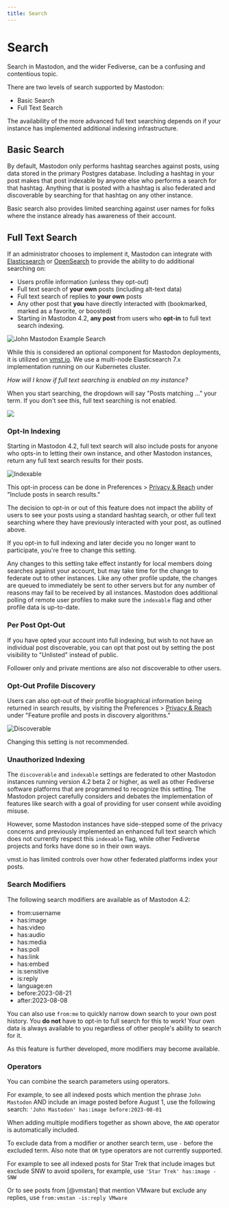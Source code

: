 ```yaml
---
title: Search
---
```


# Search

Search in Mastodon, and the wider Fediverse, can be a confusing and contentious topic.

There are two levels of search supported by Mastodon:

- Basic Search
- Full Text Search

The availability of the more advanced full text searching depends on if your instance has implemented additional indexing infrastructure.

## Basic Search

By default, Mastodon only performs hashtag searches against posts, using data stored in the primary Postgres database.
Including a hashtag in your post makes that post indexable by anyone else who performs a search for that hashtag.
Anything that is posted with a hashtag is also federated and discoverable by searching for that hashtag on any other instance.

Basic search also provides limited searching against user names for folks where the instance already has awareness of their account.

## Full Text Search

If an administrator chooses to implement it, Mastodon can integrate with [Elasticsearch](https://www.elastic.co/elasticsearch/) or [OpenSearch](https://opensearch.org) to provide the ability to do additional searching on:

- Users profile information (unless they opt-out)
- Full text search of **your own** posts (including alt-text data)
- Full text search of replies to **your own** posts
- Any other post that **you** have directly interacted with (bookmarked, marked as a favorite, or boosted)
- Starting in Mastodon 4.2, **any post** from users who **opt-in** to full text search indexing.

![John Mastodon Example Search](/john-mastodon.jpg)

While this is considered an optional component for Mastodon deployments, it is utilized on [vmst.io](https://vmst.io).
We use a multi-node Elasticsearch 7.x implementation running on our Kubernetes cluster.

_How will I know if full text searching is enabled on my instance?_

When you start searching, the dropdown will say "Posts matching ..." your term.
If you don't see this, full text searching is not enabled.

![](/no-es-search.png)

### Opt-In Indexing

Starting in Mastodon 4.2, full text search will also include posts for anyone who opts-in to letting their own instance, and other Mastodon instances, return any full text search results for their posts.

![Indexable](/indexable.png)

This opt-in process can be done in Preferences > [Privacy & Reach](https://vmst.io/settings/privacy) under "Include posts in search results."

The decision to opt-in or out of this feature does not impact the ability of users to see your posts using a standard hashtag search, or other full text searching where they have previously interacted with your post, as outlined above.

If you opt-in to full indexing and later decide you no longer want to participate, you're free to change this setting.

Any changes to this setting take effect instantly for local members doing searches against your account, but may take time for the change to federate out to other instances.
Like any other profile update, the changes are queued to immediately be sent to other servers but for any number of reasons may fail to be received by all instances.
Mastodon does additional polling of remote user profiles to make sure the `indexable` flag and other profile data is up-to-date.

### Per Post Opt-Out

If you have opted your account into full indexing, but wish to not have an individual post discoverable, you can opt that post out by setting the post visibility to "Unlisted" instead of public.

Follower only and private mentions are also not discoverable to other users.

### Opt-Out Profile Discovery

Users can also opt-out of their profile biographical information being returned in search results, by visiting the Preferences > [Privacy & Reach](https://vmst.io/settings/privacy) under "Feature profile and posts in discovery algorithms."

![Discoverable](/discoverable.png)

Changing this setting is not recommended.

### Unauthorized Indexing

The `discoverable` and `indexable` settings are federated to other Mastodon instances running version 4.2 beta 2 or higher, as well as other Fediverse software platforms that are programmed to recognize this setting.
The Mastodon project carefully considers and debates the implementation of features like search with a goal of providing for user consent while avoiding misuse.

However, some Mastodon instances have side-stepped some of the privacy concerns and previously implemented an enhanced full text search which does not currently respect this `indexable` flag, while other Fediverse projects and forks have done so in their own ways.

vmst.io has limited controls over how other federated platforms index your posts.

### Search Modifiers

The following search modifiers are available as of Mastodon 4.2:

- from:username
- has:image
- has:video
- has:audio
- has:media
- has:poll
- has:link
- has:embed
- is:sensitive
- is:reply
- language:en
- before:2023-08-21
- after:2023-08-08

You can also use `from:me` to quickly narrow down search to your own post history.
You **do not** have to opt-in to full search for this to work!
Your own data is always available to you regardless of other people's ability to search for it.

As this feature is further developed, more modifiers may become available.

### Operators

You can combine the search parameters using operators.

For example, to see all indexed posts which mention the phrase `John Mastodon` AND include an image posted before August 1, use the following search: `'John Mastodon' has:image before:2023-08-01`

When adding multiple modifiers together as shown above, the `AND` operator is automatically included.

To exclude data from a modifier or another search term, use `-` before the excluded term.
Also note that `OR` type operators are not currently supported.

For example to see all indexed posts for Star Trek that include images but exclude SNW to avoid spoilers, for example, use `'Star Trek' has:image -SNW`

Or to see posts from [@vmstan] that mention VMware but exclude any replies, use `from:vmstan -is:reply VMware` 